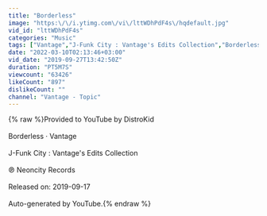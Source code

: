 ```yaml
---
title: "Borderless"
image: "https:\/\/i.ytimg.com\/vi\/lttWDhPdF4s\/hqdefault.jpg"
vid_id: "lttWDhPdF4s"
categories: "Music"
tags: ["Vantage","J-Funk City : Vantage's Edits Collection","Borderless"]
date: "2022-03-10T02:13:46+03:00"
vid_date: "2019-09-27T13:42:50Z"
duration: "PT5M7S"
viewcount: "63426"
likeCount: "897"
dislikeCount: ""
channel: "Vantage - Topic"
---
```

{% raw %}Provided to YouTube by DistroKid<br /><br />Borderless · Vantage<br /><br />J-Funk City : Vantage's Edits Collection<br /><br />℗ Neoncity Records<br /><br />Released on: 2019-09-17<br /><br />Auto-generated by YouTube.{% endraw %}
